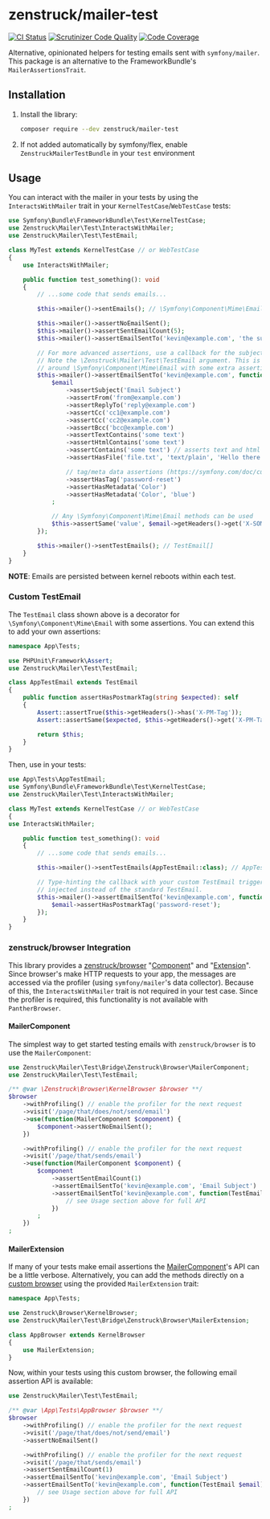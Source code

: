 # zenstruck/mailer-test

[![CI Status](https://github.com/zenstruck/mailer-test/workflows/CI/badge.svg)](https://github.com/zenstruck/mailer-test/actions?query=workflow%3ACI)
[![Scrutinizer Code Quality](https://scrutinizer-ci.com/g/zenstruck/mailer-test/badges/quality-score.png?b=1.x)](https://scrutinizer-ci.com/g/zenstruck/mailer-test/?branch=1.x)
[![Code Coverage](https://codecov.io/gh/zenstruck/mailer-test/branch/1.x/graph/badge.svg?token=R7OHYYGPKM)](https://codecov.io/gh/zenstruck/mailer-test)

Alternative, opinionated helpers for testing emails sent with `symfony/mailer`. This package is
an alternative to the FrameworkBundle's `MailerAssertionsTrait`.

## Installation

1. Install the library:
    ```bash
    composer require --dev zenstruck/mailer-test
    ```
2. If not added automatically by symfony/flex, enable `ZenstruckMailerTestBundle` in your
   `test` environment

## Usage

You can interact with the mailer in your tests by using the `InteractsWithMailer` trait in
your `KernelTestCase`/`WebTestCase` tests:

```php
use Symfony\Bundle\FrameworkBundle\Test\KernelTestCase;
use Zenstruck\Mailer\Test\InteractsWithMailer;
use Zenstruck\Mailer\Test\TestEmail;

class MyTest extends KernelTestCase // or WebTestCase
{
    use InteractsWithMailer;

    public function test_something(): void
    {
        // ...some code that sends emails...

        $this->mailer()->sentEmails(); // \Symfony\Component\Mime\Email[]

        $this->mailer()->assertNoEmailSent();
        $this->mailer()->assertSentEmailCount(5);
        $this->mailer()->assertEmailSentTo('kevin@example.com', 'the subject');

        // For more advanced assertions, use a callback for the subject.
        // Note the \Zenstruck\Mailer\Test\TestEmail argument. This is a decorator
        // around \Symfony\Component\Mime\Email with some extra assertions.
        $this->mailer()->assertEmailSentTo('kevin@example.com', function(TestEmail $email) {
            $email
                ->assertSubject('Email Subject')
                ->assertFrom('from@example.com')
                ->assertReplyTo('reply@example.com')
                ->assertCc('cc1@example.com')
                ->assertCc('cc2@example.com')
                ->assertBcc('bcc@example.com')
                ->assertTextContains('some text')
                ->assertHtmlContains('some text')
                ->assertContains('some text') // asserts text and html both contain a value
                ->assertHasFile('file.txt', 'text/plain', 'Hello there!')

                // tag/meta data assertions (https://symfony.com/doc/current/mailer.html#adding-tags-and-metadata-to-emails)
                ->assertHasTag('password-reset')
                ->assertHasMetadata('Color')
                ->assertHasMetadata('Color', 'blue')
            ;

            // Any \Symfony\Component\Mime\Email methods can be used
            $this->assertSame('value', $email->getHeaders()->get('X-SOME-HEADER')->getBodyAsString());
        });

        $this->mailer()->sentTestEmails(); // TestEmail[]
    }
}
```

**NOTE**: Emails are persisted between kernel reboots within each test.

### Custom TestEmail

The `TestEmail` class shown above is a decorator for `\Symfony\Component\Mime\Email`
with some assertions. You can extend this to add your own assertions:

```php
namespace App\Tests;

use PHPUnit\Framework\Assert;
use Zenstruck\Mailer\Test\TestEmail;

class AppTestEmail extends TestEmail
{
    public function assertHasPostmarkTag(string $expected): self
    {
        Assert::assertTrue($this->getHeaders()->has('X-PM-Tag'));
        Assert::assertSame($expected, $this->getHeaders()->get('X-PM-Tag')->getBodyAsString());

        return $this;
    }
}
```

Then, use in your tests:

```php
use App\Tests\AppTestEmail;
use Symfony\Bundle\FrameworkBundle\Test\KernelTestCase;
use Zenstruck\Mailer\Test\InteractsWithMailer;

class MyTest extends KernelTestCase // or WebTestCase
{
use InteractsWithMailer;

    public function test_something(): void
    {
        // ...some code that sends emails...

        $this->mailer()->sentTestEmails(AppTestEmail::class); // AppTestEmail[]

        // Type-hinting the callback with your custom TestEmail triggers it to be
        // injected instead of the standard TestEmail.
        $this->mailer()->assertEmailSentTo('kevin@example.com', function(AppTestEmail $email) {
            $email->assertHasPostmarkTag('password-reset');
        });
    }
}
```

### zenstruck/browser Integration

This library provides a [zenstruck/browser](https://github.com/zenstruck/browser)
"[Component](https://github.com/zenstruck/browser#custom-components)" and
"[Extension](https://github.com/zenstruck/browser#custom-browser)". Since browser's
make HTTP requests to your app, the messages are accessed via the profiler (using
`symfony/mailer`'s data collector). Because of this, the `InteractsWithMailer` trait
is not required in your test case. Since the profiler is required, this functionality
is not available with `PantherBrowser`.

#### MailerComponent

The simplest way to get started testing emails with `zenstruck/browser` is to use the
`MailerComponent`:

```php
use Zenstruck\Mailer\Test\Bridge\Zenstruck\Browser\MailerComponent;
use Zenstruck\Mailer\Test\TestEmail;

/** @var \Zenstruck\Browser\KernelBrowser $browser **/
$browser
    ->withProfiling() // enable the profiler for the next request
    ->visit('/page/that/does/not/send/email')
    ->use(function(MailerComponent $component) {
        $component->assertNoEmailSent();
    })

    ->withProfiling() // enable the profiler for the next request
    ->visit('/page/that/sends/email')
    ->use(function(MailerComponent $component) {
        $component
            ->assertSentEmailCount(1)
            ->assertEmailSentTo('kevin@example.com', 'Email Subject')
            ->assertEmailSentTo('kevin@example.com', function(TestEmail $email) {
                // see Usage section above for full API
            })
        ;
    })
;
```

#### MailerExtension

If many of your tests make email assertions the [MailerComponent](#mailercomponent)'s API
can be a little verbose. Alternatively, you can add the methods directly on a
[custom browser](https://github.com/zenstruck/browser#custom-browser) using the provided
`MailerExtension` trait:

```php
namespace App\Tests;

use Zenstruck\Browser\KernelBrowser;
use Zenstruck\Mailer\Test\Bridge\Zenstruck\Browser\MailerExtension;

class AppBrowser extends KernelBrowser
{
    use MailerExtension;
}
```

Now, within your tests using this custom browser, the following email assertion
API is available:

```php
use Zenstruck\Mailer\Test\TestEmail;

/** @var \App\Tests\AppBrowser $browser **/
$browser
    ->withProfiling() // enable the profiler for the next request
    ->visit('/page/that/does/not/send/email')
    ->assertNoEmailSent()

    ->withProfiling() // enable the profiler for the next request
    ->visit('/page/that/sends/email')
    ->assertSentEmailCount(1)
    ->assertEmailSentTo('kevin@example.com', 'Email Subject')
    ->assertEmailSentTo('kevin@example.com', function(TestEmail $email) {
        // see Usage section above for full API
    })
;
```
